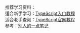 推荐学习资料：  
适合新手学习：[TypeScript入门教程](https://ts.xcatliu.com/)  
适合老手查阅：[TypeScript官网教程](https://www.tslang.cn/docs/home.html)  
参考：[别人的一点笔记](https://github.com/JasonkayZK/typescript_learn)